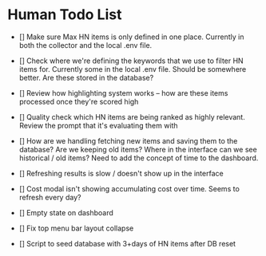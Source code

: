 # Human Todo List

- [] Make sure Max HN items is only defined in one place. Currently in both the collector and the local .env file.
- [] Check where we're defining the keywords that we use to filter HN items for. Currently some in the local .env file. Should be somewhere better. Are these stored in the database?
- [] Review how highlighting system works – how are these items processed once they're scored high
- [] Quality check which HN items are being ranked as highly relevant. Review the prompt that it's evaluating them with
- [] How are we handling fetching new items and saving them to the database? Are we keeping old items? Where in the interface can we see historical / old items? Need to add the concept of time to the dashboard.

- [] Refreshing results is slow / doesn't show up in the interface
- [] Cost modal isn't showing accumulating cost over time. Seems to refresh every day?

- [] Empty state on dashboard
- [] Fix top menu bar layout collapse
- [] Script to seed database with 3+days of HN items after DB reset